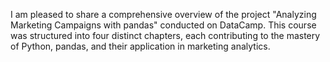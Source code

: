 I am pleased to share a comprehensive overview of the project "Analyzing Marketing Campaigns with pandas" conducted on DataCamp. This course was structured into four distinct chapters, each contributing to the mastery of Python, pandas, and their application in marketing analytics.
